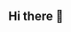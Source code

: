 ## Hi there 👋

<!--
My name is Sergey. I am beginner Frontend Developer. In this profile you can find my contacts and check my works.

**Contacts**
- 🔭 [Telegram](https://t.me/sergkochetov) ...
- 🌱 [VK](Ссылка) ...
- 👯 *email:* serg.cochetow@yandex.ru ...
-->
